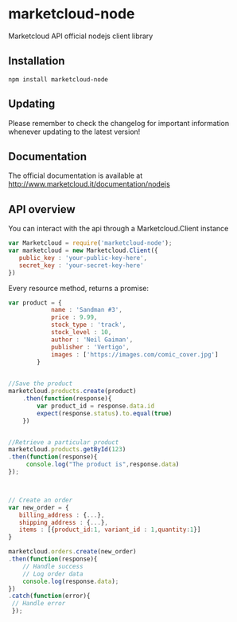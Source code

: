 # marketcloud-node
Marketcloud API official nodejs client library

## Installation
```
npm install marketcloud-node
```

## Updating
Please remember to check the changelog for important information whenever updating to the latest version!

## Documentation
The official documentation is available at http://www.marketcloud.it/documentation/nodejs

## API overview
You can interact with the api through a Marketcloud.Client instance
```javascript
var Marketcloud = require('marketcloud-node');
var marketcloud = new Marketcloud.Client({
   public_key : 'your-public-key-here',
   secret_key : 'your-secret-key-here'
})
```
Every resource method, returns a promise:
```javascript
var product = {
			name : 'Sandman #3',
			price : 9.99,
			stock_type : 'track',
			stock_level : 10,
			author : 'Neil Gaiman',
			publisher : 'Vertigo',
			images : ['https://images.com/comic_cover.jpg']
		}

		
//Save the product
marketcloud.products.create(product)
	.then(function(response){
		var product_id = response.data.id
		expect(response.status).to.equal(true)
	})


//Retrieve a particular product
marketcloud.products.getById(123)
.then(function(response){
     console.log("The product is",response.data)
});



// Create an order
var new_order = {
   billing_address : {...},
   shipping_address : {...},
   items : [{product_id:1, variant_id : 1,quantity:1}]
}

marketcloud.orders.create(new_order)
.then(function(response){
	// Handle success
	// Log order data
	console.log(response.data);
})
.catch(function(error){
 // Handle error
 });
```
